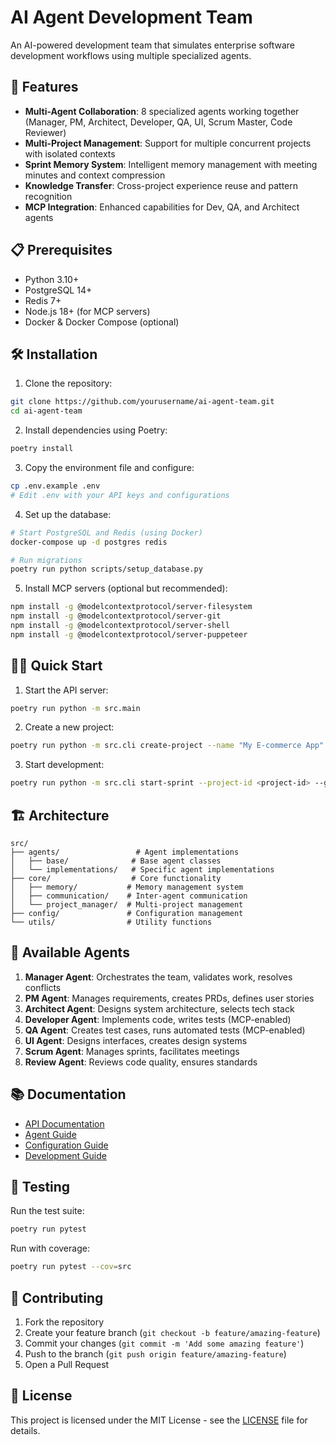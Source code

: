 # AI Agent Development Team

An AI-powered development team that simulates enterprise software development workflows using multiple specialized agents.

## 🚀 Features

- **Multi-Agent Collaboration**: 8 specialized agents working together (Manager, PM, Architect, Developer, QA, UI, Scrum Master, Code Reviewer)
- **Multi-Project Management**: Support for multiple concurrent projects with isolated contexts
- **Sprint Memory System**: Intelligent memory management with meeting minutes and context compression
- **Knowledge Transfer**: Cross-project experience reuse and pattern recognition
- **MCP Integration**: Enhanced capabilities for Dev, QA, and Architect agents

## 📋 Prerequisites

- Python 3.10+
- PostgreSQL 14+
- Redis 7+
- Node.js 18+ (for MCP servers)
- Docker & Docker Compose (optional)

## 🛠️ Installation

1. Clone the repository:
```bash
git clone https://github.com/yourusername/ai-agent-team.git
cd ai-agent-team
```

2. Install dependencies using Poetry:
```bash
poetry install
```

3. Copy the environment file and configure:
```bash
cp .env.example .env
# Edit .env with your API keys and configurations
```

4. Set up the database:
```bash
# Start PostgreSQL and Redis (using Docker)
docker-compose up -d postgres redis

# Run migrations
poetry run python scripts/setup_database.py
```

5. Install MCP servers (optional but recommended):
```bash
npm install -g @modelcontextprotocol/server-filesystem
npm install -g @modelcontextprotocol/server-git
npm install -g @modelcontextprotocol/server-shell
npm install -g @modelcontextprotocol/server-puppeteer
```

## 🏃‍♂️ Quick Start

1. Start the API server:
```bash
poetry run python -m src.main
```

2. Create a new project:
```bash
poetry run python -m src.cli create-project --name "My E-commerce App" --type "web"
```

3. Start development:
```bash
poetry run python -m src.cli start-sprint --project-id <project-id> --goal "Implement user authentication"
```

## 🏗️ Architecture

```
src/
├── agents/                 # Agent implementations
│   ├── base/              # Base agent classes
│   └── implementations/   # Specific agent implementations
├── core/                  # Core functionality
│   ├── memory/           # Memory management system
│   ├── communication/    # Inter-agent communication
│   └── project_manager/  # Multi-project management
├── config/               # Configuration management
└── utils/                # Utility functions
```

## 🤖 Available Agents

1. **Manager Agent**: Orchestrates the team, validates work, resolves conflicts
2. **PM Agent**: Manages requirements, creates PRDs, defines user stories
3. **Architect Agent**: Designs system architecture, selects tech stack
4. **Developer Agent**: Implements code, writes tests (MCP-enabled)
5. **QA Agent**: Creates test cases, runs automated tests (MCP-enabled)
6. **UI Agent**: Designs interfaces, creates design systems
7. **Scrum Agent**: Manages sprints, facilitates meetings
8. **Review Agent**: Reviews code quality, ensures standards

## 📚 Documentation

- [API Documentation](docs/api.md)
- [Agent Guide](docs/agents.md)
- [Configuration Guide](docs/configuration.md)
- [Development Guide](docs/development.md)

## 🧪 Testing

Run the test suite:
```bash
poetry run pytest
```

Run with coverage:
```bash
poetry run pytest --cov=src
```

## 🤝 Contributing

1. Fork the repository
2. Create your feature branch (`git checkout -b feature/amazing-feature`)
3. Commit your changes (`git commit -m 'Add some amazing feature'`)
4. Push to the branch (`git push origin feature/amazing-feature`)
5. Open a Pull Request

## 📄 License

This project is licensed under the MIT License - see the [LICENSE](LICENSE) file for details.